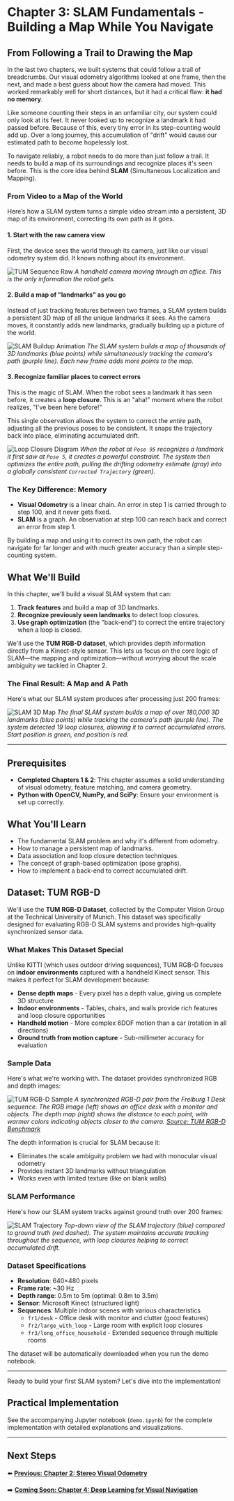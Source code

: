 # Chapter 3: SLAM Fundamentals - Building a Map While You Navigate

## From Following a Trail to Drawing the Map

In the last two chapters, we built systems that could follow a trail of breadcrumbs. Our visual odometry algorithms looked at one frame, then the next, and made a best guess about how the camera had moved. This worked remarkably well for short distances, but it had a critical flaw: **it had no memory**.

Like someone counting their steps in an unfamiliar city, our system could only look at its feet. It never looked up to recognize a landmark it had passed before. Because of this, every tiny error in its step-counting would add up. Over a long journey, this accumulation of "drift" would cause our estimated path to become hopelessly lost.

To navigate reliably, a robot needs to do more than just follow a trail. It needs to build a map of its surroundings and recognize places it's seen before. This is the core idea behind **SLAM** (Simultaneous Localization and Mapping).

### From Video to a Map of the World

Here’s how a SLAM system turns a simple video stream into a persistent, 3D map of its environment, correcting its own path as it goes.

#### 1. Start with the raw camera view
First, the device sees the world through its camera, just like our visual odometry system did. It knows nothing about its environment.

![TUM Sequence Raw](images/tum_sequence_raw.gif)
*A handheld camera moving through an office. This is the only information the robot gets.*

#### 2. Build a map of "landmarks" as you go
Instead of just tracking features between two frames, a SLAM system builds a persistent 3D map of all the unique landmarks it sees. As the camera moves, it constantly adds new landmarks, gradually building up a picture of the world.

![SLAM Buildup Animation](images/slam_buildup_animation.gif)
*The SLAM system builds a map of thousands of 3D landmarks (blue points) while simultaneously tracking the camera's path (purple line). Each new frame adds more points to the map.*

#### 3. Recognize familiar places to correct errors
This is the magic of SLAM. When the robot sees a landmark it has seen before, it creates a **loop closure**. This is an "aha!" moment where the robot realizes, "I've been here before!"

This single observation allows the system to correct the *entire* path, adjusting all the previous poses to be consistent. It snaps the trajectory back into place, eliminating accumulated drift.

![Loop Closure Diagram](images/loop_closure_diagram.png)
*When the robot at `Pose 95` recognizes a landmark it first saw at `Pose 5`, it creates a powerful constraint. The system then optimizes the entire path, pulling the drifting odometry estimate (gray) into a globally consistent `Corrected Trajectory` (green).*

### The Key Difference: Memory

- **Visual Odometry** is a linear chain. An error in step 1 is carried through to step 100, and it never gets fixed.
- **SLAM** is a graph. An observation at step 100 can reach back and correct an error from step 1.

By building a map and using it to correct its own path, the robot can navigate for far longer and with much greater accuracy than a simple step-counting system.

## What We'll Build

In this chapter, we'll build a visual SLAM system that can:
1.  **Track features** and build a map of 3D landmarks.
2.  **Recognize previously seen landmarks** to detect loop closures.
3.  **Use graph optimization** (the "back-end") to correct the entire trajectory when a loop is closed.

We'll use the **TUM RGB-D dataset**, which provides depth information directly from a Kinect-style sensor. This lets us focus on the core logic of SLAM—the mapping and optimization—without worrying about the scale ambiguity we tackled in Chapter 2.

### The Final Result: A Map and A Path

Here's what our SLAM system produces after processing just 200 frames:

![SLAM 3D Map](images/slam_map_3d_200.png)
*The final SLAM system builds a map of over 180,000 3D landmarks (blue points) while tracking the camera's path (purple line). The system detected 19 loop closures, allowing it to correct accumulated errors. Start position is green, end position is red.*

---

## Prerequisites

- **Completed Chapters 1 & 2**: This chapter assumes a solid understanding of visual odometry, feature matching, and camera geometry.
- **Python with OpenCV, NumPy, and SciPy**: Ensure your environment is set up correctly.

## What You'll Learn

- The fundamental SLAM problem and why it's different from odometry.
- How to manage a persistent map of landmarks.
- Data association and loop closure detection techniques.
- The concept of graph-based optimization (pose graphs).
- How to implement a back-end to correct accumulated drift.

## Dataset: TUM RGB-D

We'll use the **TUM RGB-D Dataset**, collected by the Computer Vision Group at the Technical University of Munich. This dataset was specifically designed for evaluating RGB-D SLAM systems and provides high-quality synchronized sensor data.

### What Makes This Dataset Special

Unlike KITTI (which uses outdoor driving sequences), TUM RGB-D focuses on **indoor environments** captured with a handheld Kinect sensor. This makes it perfect for SLAM development because:

- **Dense depth maps** - Every pixel has a depth value, giving us complete 3D structure
- **Indoor environments** - Tables, chairs, and walls provide rich features and loop closure opportunities
- **Handheld motion** - More complex 6DOF motion than a car (rotation in all directions)
- **Ground truth from motion capture** - Sub-millimeter accuracy for evaluation

### Sample Data

Here's what we're working with. The dataset provides synchronized RGB and depth images:

![TUM RGB-D Sample](images/tum_rgbd_comparison.png)
*A synchronized RGB-D pair from the Freiburg 1 Desk sequence. The RGB image (left) shows an office desk with a monitor and objects. The depth map (right) shows the distance to each point, with warmer colors indicating objects closer to the camera. [Source: TUM RGB-D Benchmark](https://cvg.cit.tum.de/data/datasets/rgbd-dataset)*

The depth information is crucial for SLAM because it:
- Eliminates the scale ambiguity problem we had with monocular visual odometry
- Provides instant 3D landmarks without triangulation
- Works even with limited texture (like on blank walls)

### SLAM Performance

Here's how our SLAM system tracks against ground truth over 200 frames:

![SLAM Trajectory](images/slam_trajectory_200.png)
*Top-down view of the SLAM trajectory (blue) compared to ground truth (red dashed). The system maintains accurate tracking throughout the sequence, with loop closures helping to correct accumulated drift.*

### Dataset Specifications

- **Resolution**: 640×480 pixels
- **Frame rate**: ~30 Hz
- **Depth range**: 0.5m to 5m (optimal: 0.8m to 3.5m)
- **Sensor**: Microsoft Kinect (structured light)
- **Sequences**: Multiple indoor scenes with various characteristics
  - `fr1/desk` - Office desk with monitor and clutter (good features)
  - `fr2/large_with_loop` - Large room with explicit loop closures
  - `fr3/long_office_household` - Extended sequence through multiple rooms

The dataset will be automatically downloaded when you run the demo notebook.

---

Ready to build your first SLAM system? Let's dive into the implementation!

## Practical Implementation

See the accompanying Jupyter notebook (`demo.ipynb`) for the complete implementation with detailed explanations and visualizations.

---

## Next Steps

⬅️ **[Previous: Chapter 2: Stereo Visual Odometry](chapters/2/index.md)**

➡️ **[Coming Soon: Chapter 4: Deep Learning for Visual Navigation]()**

